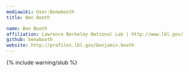 ```yaml
---
mediawiki: User:Benwbooth
title: Ben Booth

name: Ben Booth
affiliation: Lawrence Berkeley National Lab | http://www.lbl.gov/
github: benwbooth
website: http://profiles.lbl.gov/benjamin.booth
---
```

{% include warning/stub %}

